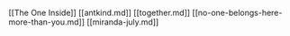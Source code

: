 [[The One Inside]]
[[antkind.md]]
[[together.md]]
[[no-one-belongs-here-more-than-you.md]]
[[miranda-july.md]]
